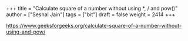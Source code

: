+++
title = "Calculate square of a number without using *, / and pow()"
author = ["Seshal Jain"]
tags = ["bit"]
draft = false
weight = 2414
+++

<https://www.geeksforgeeks.org/calculate-square-of-a-number-without-using-and-pow/>
